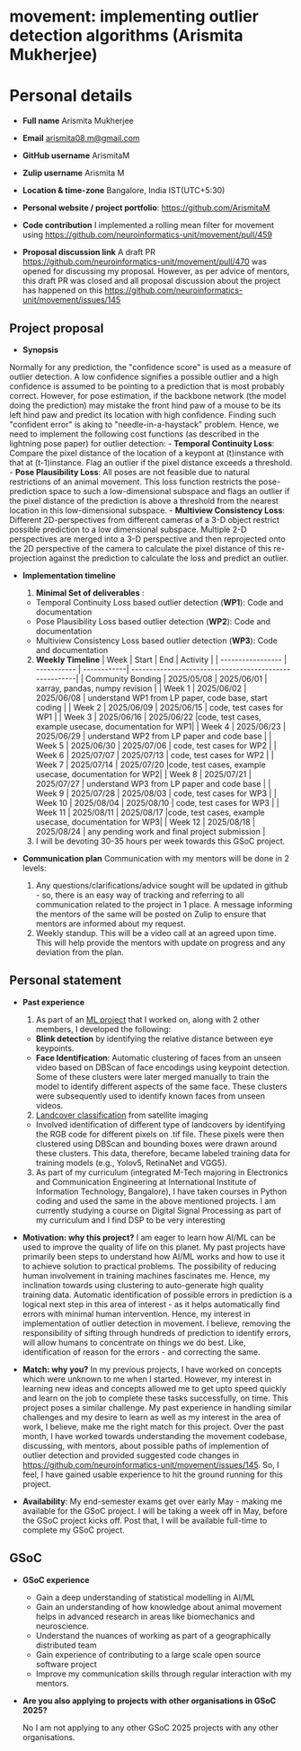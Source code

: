 # movement: implementing outlier detection algorithms (Arismita Mukherjee)

# Personal details
- **Full name** Arismita Mukherjee
- **Email** arismita08.m@gmail.com
- **GitHub username** ArismitaM
- **Zulip username** Arismita M
- **Location & time-zone** Bangalore, India IST(UTC+5:30)
- **Personal website / project portfolio**: https://github.com/ArismitaM
- **Code contribution** I implemented a rolling mean filter for movement using <https://github.com/neuroinformatics-unit/movement/pull/459>

- **Proposal discussion link** A draft PR https://github.com/neuroinformatics-unit/movement/pull/470 was opened for discussing my proposal. However, as per advice of mentors, this draft PR was closed and all proposal discussion about the project has happened on this <https://github.com/neuroinformatics-unit/movement/issues/145>
  
## Project proposal 
- **Synopsis**

Normally for any prediction, the "confidence score" is used as a measure of outlier detection. A low confidence signifies a possible outlier and a high confidence is assumed to be pointing to a prediction that is most probably correct. However, for pose estimation, if the backbone network (the model doing the prediction) may mistake the front hind paw of a mouse to be its left hind paw and predict its location with high confidence. Finding such "confident error" is aking to "needle-in-a-haystack" problem. Hence, we need to implement the following cost functions (as described in the lightning pose paper) for outlier detection:
    - **Temporal Continuity Loss**: Compare the pixel distance of the location of a keypont at (t)instance with that at (t-1)instance. Flag an outlier if the pixel distance exceeds a threshold.
    - **Pose Plausibility Loss**: All poses are not feasible due to natural restrictions of an animal movement. This loss function restricts the pose-prediction space to such a low-dimensional subspace and flags an outlier if the pixel distance of the prediction is above a threshold from the nearest location in this low-dimensional subspace.
    - **Multiview Consistency Loss**: Different 2D-perspectives from different cameras of a 3-D object restrict possible prediction to a low dimensional subspace. Multiple 2-D perspectives are merged into a 3-D perspective and then reprojected onto the 2D perspective of the camera to calculate the pixel distance of this re-projection against the prediction to calculate the loss and predict an outlier.
- **Implementation timeline**
  1. **Minimal Set of deliverables** : 
    - Temporal Continuity Loss based outlier detection (**WP1**): Code and documentation
    -  Pose Plausibility Loss based outlier detection (**WP2**): Code and documentation
    -  Multiview Consistency Loss based outlier detection (**WP3**): Code and documentation
  2. **Weekly Timeline**
       |       Week        |    Start    |    End      |                        Activity                        |
       | ----------------- | ----------- | ------------| -------------------------------------------------------|
       | Community Bonding | 2025/05/08  | 2025/06/01  |            xarray, pandas, numpy revision              |
       |    Week 1         | 2025/06/02  | 2025/06/08  | understand WP1 from LP paper, code base, start coding  |
       |    Week 2         | 2025/06/09  | 2025/06/15  |                 code, test cases for WP1               | 
       |    Week 3         | 2025/06/16  | 2025/06/22  |code, test cases, example usecase, documentation for WP1|
       |    Week 4         | 2025/06/23  | 2025/06/29  |        understand WP2 from LP paper and code base      |
       |    Week 5         | 2025/06/30  | 2025/07/06  |                code, test cases for WP2                |
       |    Week 6         | 2025/07/07  | 2025/07/13  |                code, test cases for WP2                |
       |    Week 7         | 2025/07/14  | 2025/07/20  |code, test cases, example usecase, documentation for WP2|
       |    Week 8         | 2025/07/21  | 2025/07/27  |        understand WP3 from LP paper and code base      |
       |    Week 9         | 2025/07/28  | 2025/08/03  |                code, test cases for WP3                |
       |    Week 10        | 2025/08/04  | 2025/08/10  |                code, test cases for WP3                |
       |    Week 11        | 2025/08/11  | 2025/08/17  |code, test cases, example usecase, documentation for WP3|
       |    Week 12        | 2025/08/18  | 2025/08/24  |    any pending work and final project submission       |
  3.  I will be devoting 30-35 hours per week towards this GSoC project. 

- **Communication plan**
  Communication with my mentors will be done in 2 levels:
  1. Any questions/clarifications/advice sought will be updated in github - so, there is an easy way of tracking and referring to all communication related to the project in 1 place. A message informing the mentors of the same will be posted on Zulip to ensure that mentors are informed about my request.
  2. Weekly standup. This will be a video call at an agreed upon time. This will help provide the mentors with update on progress and any deviation from the plan.

## Personal statement

- **Past experience** 
  1. As part of an [ML project](https://github.com/AGiLe-IIITB/HackNite_MasterRepo) that I worked on, along with 2 other members, I developed the following:
    - **Blink detection** by identifying the relative distance between eye keypoints.
    - **Face Identification**: Automatic clustering of faces from an unseen video based on DBScan of face encodings using keypoint detection. Some of these clusters were later merged manually to train the model to identify different aspects of the same face. These clusters were subsequently used to identify known faces from unseen videos.
  2. [Landcover classification](https://github.com/ArismitaM/Land_Cover_Classification) from satellite imaging
    - Involved identification of different type of landcovers by identifying the RGB code for different pixels on .tif file. These pixels were then clustered using DBScan and bounding boxes were drawn around these clusters. This data, therefore, became labeled training data for training models (e.g., Yolov5, RetinaNet and VGG5).
  3. As part of my curriculum (integrated M-Tech majoring in Electronics and Communication Engineering at International Institute of Information Technology, Bangalore), I have taken courses in Python coding and used the same in the above mentioned projects. I am currently studying a course on Digital Signal Processing as part of my curriculum and I find DSP to be very interesting
    
- **Motivation: why this project?**
I am eager to learn how AI/ML can be used to improve the quality of life on this planet. My past projects have primarily been steps to understand how AI/ML works and how to use it to achieve solution to practical problems. The possibility of reducing human involvement in training machines fascinates me. Hence, my inclination towards using clustering to auto-generate high quality training data. Automatic identification of possible errors in prediction is a logical next step in this area of interest - as it helps automatically find errors with minimal human intervention. Hence, my interest in implementation of outlier detection in movement.
I believe, removing the responsibility of sifting through hundreds of prediction to identify errors, will allow humans to concentrate on things we do best. Like, identification of reason for the errors - and correcting the same. 

- **Match: why you?**
In my previous projects, I have worked on concepts which were unknown to me when I started. However, my interest in learning new ideas and concepts allowed me to get upto speed quickly and learn on the job to complete these tasks successfully, on time. This project poses a similar challenge. My past experience in handling similar challenges and my desire to learn as well as my interest in the area of work, I believe, make me the right match for this project. Over the past month, I have worked towards understanding the movement codebase, discussing, with mentors, about possible paths of implemention of outlier detection and provided suggested code changes in https://github.com/neuroinformatics-unit/movement/issues/145. So, I feel, I have gained usable experience to hit the ground running for this project.

- **Availability**:
My end-semester exams get over early May - making me available for the GSoC project. I will be taking a week off in May, before the GSoC project kicks off. Post that, I will be available full-time to complete my GSoC project.

## GSoC

- **GSoC experience**
  - Gain a deep understanding of statistical modelling in AI/ML
  - Gain an understanding of how knowledge about animal movement helps in advanced research in areas like biomechanics and neuroscience.
  - Understand the nuances of working as part of a geographically distributed team
  - Gain experience of contributing to a large scale open source software project
  - Improve my communication skills through regular interaction with my mentors.

- **Are you also applying to projects with other organisations in GSoC 2025?**

  No I am not applying to any other GSoC 2025 projects with any other organisations.
